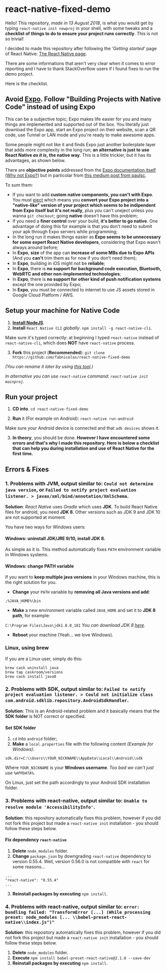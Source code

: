 # react-native-fixed-demo
Hello! This repository, *made in 13 August 2018*, is what you would get by typing `react-native init newproj` in your shell, with some tweaks and a **checklist of things to do to ensure your project runs correctly**. This is not so trivial!

I decided to made this repository after following the *'Getting started'* page of React Native: [The React Native page](https://facebook.github.io/react-native/docs/getting-started.html).

There are some informations that aren't very clear when it comes to error reporting and I have to thank StackOverflow users if I found fixes to run the demo project.

Here is the checklist.

## Avoid [Expo](https://expo.io/). Follow "Building Projects with Native Code" instead of using Expo
This can be a subjective topic; Expo makes life easier for you and many things are implemented and supported out of the box. You literally just download the Expo app, start an Expo project on their website, scan a QR code, use Tunnel or LAN mode and you're ready to make awesome apps.

Some people might not like it and finds Expo just another boilerplate layer that adds more complexity in the long run; **an alternative is just to use React Native *as it is*, the native way**. This is a little trickier, but it has its advantages, as shown below.

There are **objective points** addressed from the [Expo documentation itself (Why not Expo?)](https://docs.expo.io/versions/v27.0.0/introduction/why-not-expo) but in particolar from [this medium post from paulsc](https://medium.com/@paulsc/react-native-first-impressions-expo-vs-native-9565cce44c92).

To sum them:
- If you want to add **custom native components, you can't with Expo**. You must [eject](https://github.com/react-community/create-react-native-app/blob/master/EJECTING.md) which means you **convert your Expo project into a "native-like" version of your project which seems to be indipendent from Expo itself but it's not really**, plus you can't uneject unless you wanna `git checkout`; going **native** doesn't have this problem;
- If you need a **finer control** over your build, **it's better to go native**. One advantage of doing this for example is that you don't need to submit your apk through Expo servers while programming;
- In the long run it makes things easier as **Expo seems to be unnecessary for some expert React Native developers**, considering that Expo wasn't always around before;
- In **Expo**, **size** of the app can **increase of some MBs due to Expo APIs** (And you **can't** trim them as for now if you don't need them);
- In **Expo**, building in iOS might not be **reliable**;
- In **Expo**, there is **no support for background code execution, Bluetooth, WebRTC and other non-implemented technologies**;
- In **Expo**, there is **no support for other kind of push notification systems** except the one provided by Expo;
- In **Expo**, you must be connected to internet to use JS assets stored in Google Cloud Platform / AWS.

## Setup your machine for Native Code
1. **[Install NodeJS](https://nodejs.org/it/download/)**.
2. **Install** `React Native CLI` *globally*.
`npm install -g react-native-cli`.

Make sure it's typed correctly: at beginning I typed `react-native` instead of `react-native-cli`, which does **NOT** have `react-native` process.

3. **Fork** this project (**Recommended**):
`git clone https://github.com/fabnicolas/react-native-fixed-demo`

*(You can rename it later by using [this tool](https://github.com/junedomingo/react-native-rename).)*

*In alternative you can use `react-native` command: `react-native init mainproj`.*

## Run your project
1. **CD into**.
`cd react-native-fixed-demo`

2. **Run** it (For example on Android):
`react-native run-android`

Make sure your Android device is connected and that `adb devices` shows it.

3. **In theory**, you should be done. **However I have encountered some errors and that's why I made this repository. Here is below a checklist that can help you during installation and use of React Native for the first time.**

## Errors & Fixes
### 1. Problems with JVM, output similar to: `Could not determine java version`, or `Failed to notify project evaluation listener. > javax/xml/bind/annotation/XmlSchema`.

**Solution**: *React Native* uses *Gradle* which uses **JDK**. To build React Native files for android, you need **JDK 8**. Other versions such as JDK 9 and JDK 10 are not supported at moment.

You have two ways for Windows users:
#### Windows: uninstall **JDK/JRE 9/10**, install **JDK 8**.
As simple as it is. This method automatically fixes `PATH` environment variable in Windows systems.

#### Windows: change PATH variable
If you want to **keep multiple java versions** in your Windows machine, this is the right solution for you.

- **Change** your `PATH` variable by **removing all Java versions and add**:

`;%JAVA_HOME%\bin`

- **Make** a new environment variable called `JAVA_HOME` and set it to **JDK 8 path**, for example:

`C:\Program Files\Java\jdk1.8.0_181`
*You can download JDK 8 [here](http://www.oracle.com/technetwork/java/javase/downloads/jdk8-downloads-2133151.html).*

- **Reboot** your machine (Yeah... we love Windows).

### Linux, using brew
If you are a Linux user, simply do this:
```
brew cask uninstall java
brew tap caskroom/versions
brew cask install java8
```

### 2. Problems with SDK, output similar to: `Failed to notify project evaluation listener. > Could not initialize class com.android.sdklib.repository.AndroidSdkHandler`.

**Solution**: This is an Android-related problem and it basically means that the **SDK folder** is NOT correct or specified.

#### Set SDK folder
1. `cd` into `android` folder;
2. **Make** a `local.properties` file with the following content *(Example for Windows)*:

```
sdk.dir=C:\\Users\\YOUR_NICKNAME\\AppData\\Local\\Android\\sdk
```

Where `YOUR_NICKNAME` is your **Windows username**. *Too bad we can't just use `%APPDATA%`.*

On Linux, just set the path accordingly to your Android SDK installation folder.

### 3. Problems with react-native, output similar to: `Unable to resolve module 'AccessibilityInfo'`.

**Solution**: this repository automatically fixes this problem, however if you did not fork this project but made a `react-native init` installation - you should follow these steps below.

#### Fix dependency `react-native`
1. **Delete** `node_modules` folder.
2. **Change** `package.json` by downgrading `react-native` dependency to version 0.55.4. Well, version 0.56.0 is not compatible with `react` for some reasons...
```
...
"react-native": "0.55.4"
...
```
3. **Reinstall packages by executing** `npm install`.

### 4. Problems with react-native, output similar to: `error: bundling failed: "TransformError [...] (While processing preset: node_modules [... \\babel-preset-react-native\\index.js")"`

**Solution**: this repository automatically fixes this problem, however if you did not fork this project but made a `react-native init` installation - you should follow these steps below.
1. **Delete** `node_modules` folder.
2. **Execute** `npm install babel-preset-react-native@2.1.0 --save-dev`
3. **Reinstall packages by executing** `npm install`.